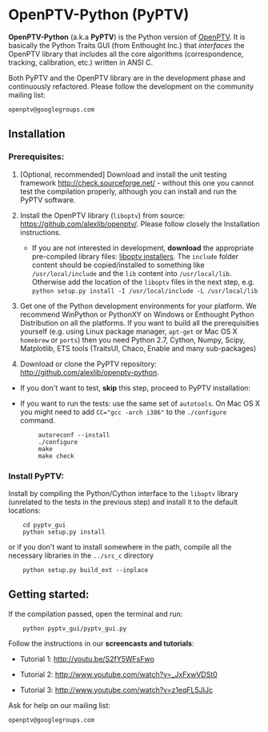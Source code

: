 OpenPTV-Python (PyPTV)
======================

**OpenPTV-Python** (a.k.a **PyPTV**) is the Python version of [OpenPTV](http://www.openptv.net). It is basically the Python Traits GUI (from Enthought Inc.) that *interfaces* the OpenPTV library that includes all the core algorithms (correspondence, tracking, calibration, etc.) written in ANSI C. 

Both PyPTV and the OpenPTV library are in the development phase and continuously refactored. Please follow the development on the community mailing list:

	openptv@googlegroups.com


## Installation
### Prerequisites:

1. [Optional, recommended] Download and install the unit testing framework <http://check.sourceforge.net/> - without this one you cannot test the compilation properly, although you can install and run the PyPTV software.

2. Install the OpenPTV library (`liboptv`) from source: <https://github.com/alexlib/openptv/>. Please follow closely the Installation instructions. 
	* If you are not interested in development, **download** the appropriate pre-compiled library files: [liboptv installers](http://goo.gl/MqDzP). 
The `include` folder content should be copied/installed to something like `/usr/local/include` and the `lib` content into `/usr/local/lib`. Otherwise
add the location of the `liboptv` files in the next step, e.g. `python setup.py install -I /usr/local/include -L /usr/local/lib`

3. Get one of the Python development environments for your platform. We recommend WinPython or PythonXY on Windows or 
Enthought Python Distribution on all the platforms. If you want to build all the prerequisities yourself (e.g. using Linux
package manager, `apt-get` or Mac OS X `homebrew` or `ports`) then you need Python 2.7, Cython, Numpy, Scipy, Matplotlib, ETS tools (TraitsUI, Chaco, Enable and many sub-packages)  
3. Download or clone the PyPTV repository: <http://github.com/alexlib/openptv-python>. 
 * If you don't want to test, **skip** this step, proceed to PyPTV installation:
 * If you want to run the tests: use the same set of `autotools`. On Mac OS X you might need to add `CC="gcc -arch i386"` to the `./configure` command. 

			autoreconf --install
			./configure
			make
			make check
 

### Install PyPTV:

Install by compiling the Python/Cython interface to the `liboptv` library (unrelated to the tests in the previous step) and install it to the default locations:

		cd pyptv_gui
		python setup.py install
	
or if you don't want to install somewhere in the path, compile all the necessary libraries in the `../src_c` directory 

		python setup.py build_ext --inplace
	


## Getting started:

If the compilation passed, open the terminal and run:  

		python pyptv_gui/pyptv_gui.py

Follow the instructions in our **screencasts and tutorials**:
  
  *  Tutorial 1: <http://youtu.be/S2fY5WFsFwo>  
  
  *  Tutorial 2: <http://www.youtube.com/watch?v=_JxFxwVDSt0>   
  
  *  Tutorial 3: <http://www.youtube.com/watch?v=z1eqFL5JIJc>  
  
  
Ask for help on our mailing list:

	openptv@googlegroups.com

